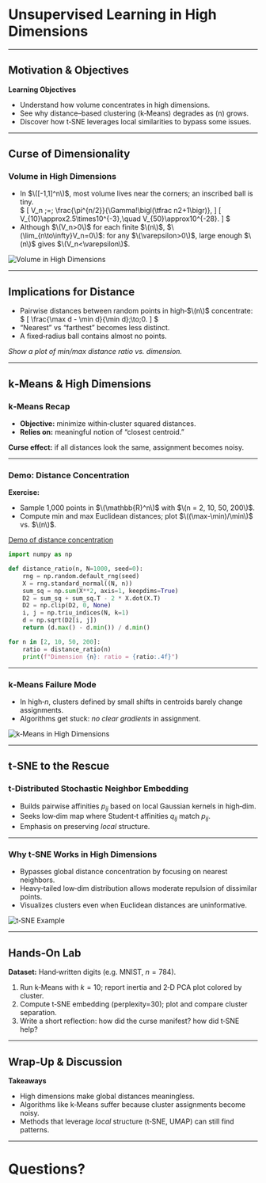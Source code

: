 
# Unsupervised Learning in High Dimensions

---

## Motivation & Objectives

**Learning Objectives**
- Understand how volume concentrates in high dimensions.  
- See why distance–based clustering (k‑Means) degrades as \(n\) grows.  
- Discover how t‑SNE leverages local similarities to bypass some issues.

---

## Curse of Dimensionality

### Volume in High Dimensions

- In $\([-1,1]^n\)$, most volume lives near the corners; an inscribed ball is tiny.  
 $ \[
    V_n \;=\; \frac{\pi^{n/2}}{\Gamma\!\bigl(\tfrac n2+1\bigr)},
  \]
  \[
    V_{10}\approx2.5\times10^{-3},\quad V_{50}\approx10^{-28}.
  \] $
- Although $\(V_n>0\)$ for each finite $\(n\)$, $\(\lim_{n\to\infty}V_n=0\)$: for any $\(\varepsilon>0\)$, large enough $\(n\)$ gives $\(V_n<\varepsilon\)$.

![Volume in High Dimensions](hyperball_corners.png)

---

## Implications for Distance

- Pairwise distances between random points in high‑$\(n\)$ concentrate:
 $ \[
    \frac{\max d - \min d}{\min d}\;\to\;0.
  \] $
- “Nearest” vs “farthest” becomes less distinct.  
- A fixed‑radius ball contains almost no points.

*Show a plot of min/max distance ratio vs. dimension.*

---

## k‑Means & High Dimensions

### k‑Means Recap

- **Objective:** minimize within‑cluster squared distances.  
- **Relies on:** meaningful notion of “closest centroid.”  

**Curse effect:** if all distances look the same, assignment becomes noisy.

---

### Demo: Distance Concentration

**Exercise:**  
- Sample 1,000 points in $\(\mathbb{R}^n\)$ with $\(n = 2, 10, 50, 200\)$.  
- Compute min and max Euclidean distances; plot $\((\max-\min)/\min\)$ vs. $\(n\)$.

[Demo of distance concentration](https://github.com/neelsoumya/python_machine_learning/blob/main/high_dimensions_pairwise_distances.ipynb)

```python
import numpy as np

def distance_ratio(n, N=1000, seed=0):
    rng = np.random.default_rng(seed)
    X = rng.standard_normal((N, n))
    sum_sq = np.sum(X**2, axis=1, keepdims=True)
    D2 = sum_sq + sum_sq.T - 2 * X.dot(X.T)
    D2 = np.clip(D2, 0, None)
    i, j = np.triu_indices(N, k=1)
    d = np.sqrt(D2[i, j])
    return (d.max() - d.min()) / d.min()

for n in [2, 10, 50, 200]:
    ratio = distance_ratio(n)
    print(f"Dimension {n}: ratio = {ratio:.4f}")
````

---

### k‑Means Failure Mode

* In high‑$n$, clusters defined by small shifts in centroids barely change assignments.
* Algorithms get stuck: *no clear gradients* in assignment.

![k‑Means in High Dimensions](kmeans_highdim.png)

---

## t‑SNE to the Rescue

### t‑Distributed Stochastic Neighbor Embedding

* Builds pairwise affinities $p_{ij}$ based on local Gaussian kernels in high‑dim.
* Seeks low‑dim map where Student‑t affinities $q_{ij}$ match $p_{ij}$.
* Emphasis on preserving *local* structure.

---

### Why t‑SNE Works in High Dimensions

* Bypasses global distance concentration by focusing on nearest neighbors.
* Heavy‑tailed low‑dim distribution allows moderate repulsion of dissimilar points.
* Visualizes clusters even when Euclidean distances are uninformative.

![t‑SNE Example](tsne_example.png)

---

## Hands‑On Lab

**Dataset:** Hand‑written digits (e.g. MNIST, $n=784$).

1. Run k‑Means with $k=10$; report inertia and 2‑D PCA plot colored by cluster.
2. Compute t‑SNE embedding (perplexity=30); plot and compare cluster separation.
3. Write a short reflection: how did the curse manifest? how did t‑SNE help?

---

## Wrap‑Up & Discussion

**Takeaways**

* High dimensions make global distances meaningless.
* Algorithms like k‑Means suffer because cluster assignments become noisy.
* Methods that leverage *local* structure (t‑SNE, UMAP) can still find patterns.

---

# Questions?



